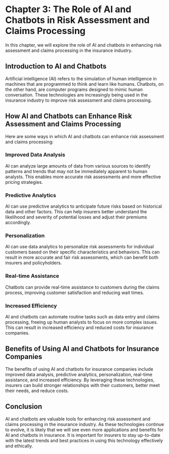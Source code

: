 Chapter 3: The Role of AI and Chatbots in Risk Assessment and Claims Processing
===============================================================================

In this chapter, we will explore the role of AI and chatbots in enhancing risk assessment and claims processing in the insurance industry.

Introduction to AI and Chatbots
-------------------------------

Artificial intelligence (AI) refers to the simulation of human intelligence in machines that are programmed to think and learn like humans. Chatbots, on the other hand, are computer programs designed to mimic human conversation. These technologies are increasingly being used in the insurance industry to improve risk assessment and claims processing.

How AI and Chatbots can Enhance Risk Assessment and Claims Processing
---------------------------------------------------------------------

Here are some ways in which AI and chatbots can enhance risk assessment and claims processing:

### Improved Data Analysis

AI can analyze large amounts of data from various sources to identify patterns and trends that may not be immediately apparent to human analysts. This enables more accurate risk assessments and more effective pricing strategies.

### Predictive Analytics

AI can use predictive analytics to anticipate future risks based on historical data and other factors. This can help insurers better understand the likelihood and severity of potential losses and adjust their premiums accordingly.

### Personalization

AI can use data analytics to personalize risk assessments for individual customers based on their specific characteristics and behaviors. This can result in more accurate and fair risk assessments, which can benefit both insurers and policyholders.

### Real-time Assistance

Chatbots can provide real-time assistance to customers during the claims process, improving customer satisfaction and reducing wait times.

### Increased Efficiency

AI and chatbots can automate routine tasks such as data entry and claims processing, freeing up human analysts to focus on more complex issues. This can result in increased efficiency and reduced costs for insurance companies.

Benefits of Using AI and Chatbots for Insurance Companies
---------------------------------------------------------

The benefits of using AI and chatbots for insurance companies include improved data analysis, predictive analytics, personalization, real-time assistance, and increased efficiency. By leveraging these technologies, insurers can build stronger relationships with their customers, better meet their needs, and reduce costs.

Conclusion
----------

AI and chatbots are valuable tools for enhancing risk assessment and claims processing in the insurance industry. As these technologies continue to evolve, it is likely that we will see even more applications and benefits for AI and chatbots in insurance. It is important for insurers to stay up-to-date with the latest trends and best practices in using this technology effectively and ethically.

